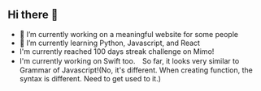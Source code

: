 ## Hi there 👋

- 🔭 I’m currently working on a meaningful website for some people
- 🌱 I’m currently learning Python, Javascript, and React
- I'm currently reached 100 days streak challenge on Mimo!
- I'm currently working on Swift too.　So  far, it looks very similar to Grammar of Javascript!(No, it's different. When creating function, the syntax is different. Need to get used to it.)
<!--- 👯 I’m looking to collaborate on ...
- 🤔 I’m looking for help with ...
- 💬 Ask me about ...
- 📫 How to reach me: ...
- ⚡ Fun fact: I love playing table tennis!
-->
